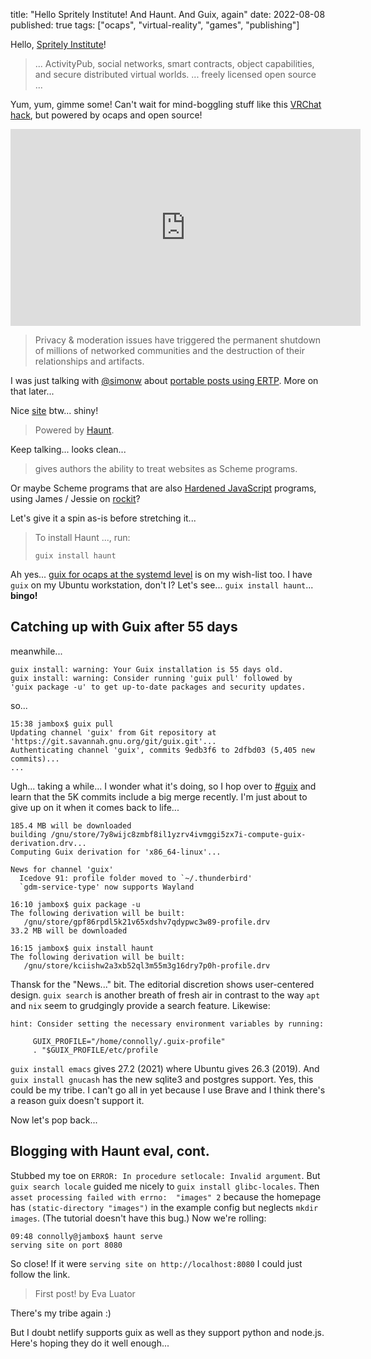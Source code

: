 title: "Hello Spritely Institute! And Haunt. And Guix, again"
date: 2022-08-08
published: true
tags: ["ocaps", "virtual-reality", "games", "publishing"]

Hello, [Spritely Institute](https://spritely.institute/)!

> ... ActivityPub, social networks, smart contracts, object capabilities, and
> secure distributed virtual worlds. ... freely licensed open source ...

Yum, yum, gimme some! Can't wait for mind-boggling stuff like
this [VRChat hack](https://blog.pimaker.at/texts/rvc1/), but powered by ocaps and open source!

<iframe width="560" height="315" src="https://www.youtube-nocookie.com/embed/G2u7NOpzcBQ?controls=0&amp;start=5110" title="YouTube video player" frameborder="0" allow="accelerometer; autoplay; clipboard-write; encrypted-media; gyroscope; picture-in-picture" allowfullscreen></iframe>

> Privacy & moderation issues have triggered the permanent shutdown of millions
> of networked communities and the destruction of their relationships and artifacts.

I was just talking with [@simonw](https://twitter.com/simonw)
about [portable posts using ERTP](https://twitter.com/dckc/status/1479108723494699021).
More on that later...

Nice [site](https://spritely.institute/) btw... shiny!

> Powered by [Haunt](https://dthompson.us/projects/haunt.html).

Keep talking... looks clean...

> gives authors the ability to treat websites as Scheme programs.

Or maybe Scheme programs that are also [Hardened JavaScript](https://agoric.com/documentation/guides/js-programming/hardened-js.html) programs,
using James / Jessie on [rockit](https://github.com/cwebber/rockit)?

Let's give it a spin as-is before stretching it...

> To install Haunt ..., run:
> ```
> guix install haunt
> ```

Ah yes... [guix for ocaps at the systemd level](https://github.com/dckc/madmode-blog/issues/144)
is on my wish-list too. I have `guix` on my Ubuntu workstation, don't I? Let's see...
`guix install haunt`...
<strong title="haunt 0.2.5 /gnu/store/5pk6cwrh11bgchm68phj556srvcvdlvb-profile.drv">bingo!</strong>

## Catching up with Guix after 55 days

meanwhile...

```
guix install: warning: Your Guix installation is 55 days old.
guix install: warning: Consider running 'guix pull' followed by
'guix package -u' to get up-to-date packages and security updates.
```

so...

```
15:38 jambox$ guix pull
Updating channel 'guix' from Git repository at 'https://git.savannah.gnu.org/git/guix.git'...
Authenticating channel 'guix', commits 9edb3f6 to 2dfbd03 (5,405 new commits)...
...
```

Ugh... taking a while... I wonder what it's doing, so
I hop over to [#guix](https://matrix.to/#/#guix:libera.chat)
and learn that the 5K commits include a big merge recently.
I'm just about to give up on it when it comes back to life...

```
185.4 MB will be downloaded
building /gnu/store/7y8wijc8zmbf8il1yzrv4ivmggi5zx7i-compute-guix-derivation.drv...
Computing Guix derivation for 'x86_64-linux'...

News for channel 'guix'
  Icedove 91: profile folder moved to `~/.thunderbird'
  `gdm-service-type' now supports Wayland

16:10 jambox$ guix package -u
The following derivation will be built:
   /gnu/store/gpf86rpdl5k21v65xdshv7qdypwc3w89-profile.drv
33.2 MB will be downloaded

16:15 jambox$ guix install haunt
The following derivation will be built:
   /gnu/store/kciishw2a3xb52ql3m55m3g16dry7p0h-profile.drv
```

Thansk for the "News..." bit. The editorial discretion shows user-centered design.
`guix search` is another breath of fresh air in contrast to the way `apt` and `nix`
seem to grudgingly provide a search feature. Likewise:

```
hint: Consider setting the necessary environment variables by running:

     GUIX_PROFILE="/home/connolly/.guix-profile"
     . "$GUIX_PROFILE/etc/profile
```

`guix install emacs` gives 27.2 (2021) where Ubuntu gives 26.3 (2019).
And `guix install gnucash` has the new sqlite3 and postgres support.
Yes, this could be my tribe. I can't go all in yet because I use Brave
and I think there's a reason guix doesn't support it.

Now let's pop back...

## Blogging with Haunt eval, cont.

Stubbed my toe on `ERROR: In procedure setlocale: Invalid argument`.
But `guix search locale` guided me nicely to `guix install glibc-locales`.
Then `asset processing failed with errno:  "images" 2` because the homepage
has `(static-directory "images")` in the example config but neglects `mkdir images`.
(The tutorial doesn't have this bug.) Now we're rolling:

```
09:48 connolly@jambox$ haunt serve
serving site on port 8080
```

So close! If it were `serving site on http://localhost:8080` I could just follow the link.

> First post!
> by Eva Luator

There's my tribe again :)

But I doubt netlify supports guix as well as they support python and node.js.
Here's hoping they do it well enough...
